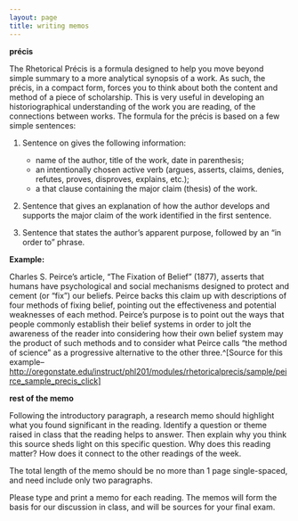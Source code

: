 ```yaml
---
layout: page
title: writing memos
---
```


**précis**

The Rhetorical Précis is a formula designed to help you move beyond simple
summary to a more analytical synopsis of a work. As such, the précis, in
a compact form, forces you to think about both the content and method of
a piece of scholarship. This is very useful in developing an historiographical
understanding of the work you are reading, of the connections between works.
The formula for the précis is based on a few simple sentences:

1. Sentence on gives the following information:
   * name of the author, title of the work, date in parenthesis;
   * an intentionally chosen active verb (argues, asserts, claims, denies,
     refutes, proves, disproves, explains, etc.);
   * a that clause containing the major claim (thesis) of the work.

2. Sentence that gives an explanation of how the author develops and supports
the major claim of the work identified in the first sentence.

3. Sentence that states the author’s apparent purpose, followed by an “in
order to” phrase.


**Example:**

Charles S. Peirce’s article, “The Fixation of Belief” (1877), asserts
that humans have psychological and social mechanisms designed to
protect and cement (or “fix”) our beliefs. Peirce backs this claim
up with descriptions of four methods of fixing belief, pointing out
the effectiveness and potential weaknesses of each method. Peirce’s
purpose is to point out the ways that people commonly establish
their belief systems in order to jolt the awareness of the reader into
considering how their own belief system may the product of such
methods and to consider what Peirce calls “the method of science”
as a progressive alternative to the other three.^[Source for this example–
http://oregonstate.edu/instruct/phl201/modules/rhetoricalprecis/sample/peirce_sample_precis_click]

**rest of the memo**

Following the introductory paragraph, a research memo should highlight
what you found significant in the reading. Identify a question or theme
raised in class that the reading helps to answer. Then explain why you
think this source sheds light on this specific question. Why does this
reading matter? How does it connect to the other readings of the week.

The total length of the memo should be no more than 1 page single-spaced,
and need include only two paragraphs.

Please type and print a memo for each reading. The memos will form the
basis for our discussion in class, and will be sources for your final
exam.
